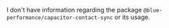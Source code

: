 I don't have information regarding the package `@blue-performance/capacitor-contact-sync` or its usage.